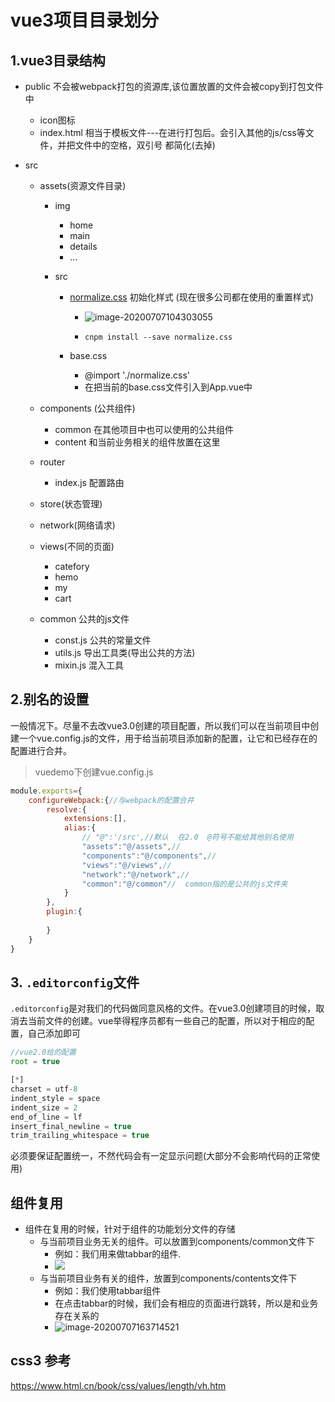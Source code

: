 # vue3项目目录划分

## 1.vue3目录结构
+ public		不会被webpack打包的资源库,该位置放置的文件会被copy到打包文件中

  + icon图标
  + index.html                          相当于模板文件---在进行打包后。会引入其他的js/css等文件，并把文件中的空格，双引号 都简化(去掉)

+ src

  + assets(资源文件目录)

    + img

      + home
      + main
      + details
      + ...

    + src

      + [normalize.css](https://necolas.github.io/normalize.css/latest/normalize.css)    初始化样式  (现在很多公司都在使用的重置样式)

        + ![image-20200707104303055](D:\笔记本文件\19students\vue\vue笔记\images\github\normalize.png)

        + ```
          cnpm install --save normalize.css
          ```

      + base.css

        + @import './normalize.css' 
        + 在把当前的base.css文件引入到App.vue中	

  + components (公共组件)

    + common     在其他项目中也可以使用的公共组件
    + content       和当前业务相关的组件放置在这里

  + router

    + index.js	配置路由

  + store(状态管理)

  + network(网络请求)

  + views(不同的页面)

    + catefory   
    + hemo
    + my
    + cart

  + common     公共的js文件

    + const.js     公共的常量文件
    + utils.js      导出工具类(导出公共的方法)
    + mixin.js    混入工具



## 2.别名的设置

一般情况下。尽量不去改vue3.0创建的项目配置，所以我们可以在当前项目中创建一个vue.config.js的文件，用于给当前项目添加新的配置，让它和已经存在的配置进行合并。

> vuedemo下创建vue.config.js

```javascript
module.exports={
    configureWebpack:{//与webpack的配置合并
        resolve:{
            extensions:[],
            alias:{
                // "@":'/src',//默认  在2.0  @符号不能给其他别名使用
                "assets":"@/assets",//
                "components":"@/components",//
                "views":"@/views",//
                "network":"@/network",//
                "common":"@/common"//  common指的是公共的js文件夹
            }
        },
        plugin:{
            
        }
    }
}
```



## 3.   `.editorconfig`文件

`.editorconfig`是对我们的代码做同意风格的文件。在vue3.0创建项目的时候，取消去当前文件的创建。vue举得程序员都有一些自己的配置，所以对于相应的配置，自己添加即可

```javascript
//vue2.0给的配置
root = true

[*]
charset = utf-8
indent_style = space
indent_size = 2
end_of_line = lf
insert_final_newline = true
trim_trailing_whitespace = true
```

必须要保证配置统一，不然代码会有一定显示问题(大部分不会影响代码的正常使用)



## 组件复用

+ 组件在复用的时候，针对于组件的功能划分文件的存储
  + 与当前项目业务无关的组件。可以放置到components/common文件下
    + 例如：我们用来做tabbar的组件.
    + ![](D:\teacher\19students\vue\vue笔记\images\vuedemo\tabbar.png)
  + 与当前项目业务有关的组件，放置到components/contents文件下
    + 例如：我们使用tabbar组件
    + 在点击tabbar的时候，我们会有相应的页面进行跳转，所以是和业务存在关系的
    + ![image-20200707163714521](D:\teacher\19students\vue\vue笔记\images\vuedemo\mainTabbar.png)





## css3 参考 

https://www.html.cn/book/css/values/length/vh.htm